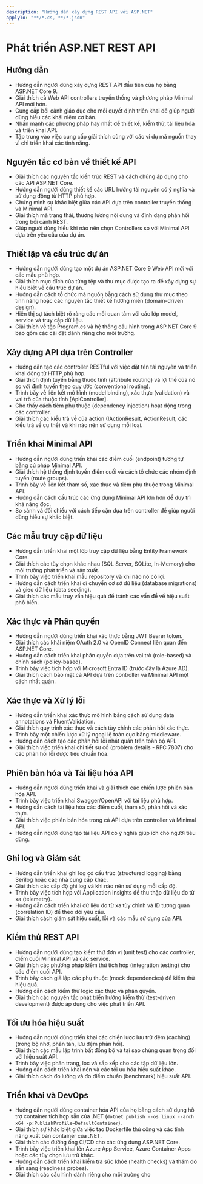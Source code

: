 ```yaml
---
description: "Hướng dẫn xây dựng REST API với ASP.NET"
applyTo: "**/*.cs, **/*.json"
---
```


# Phát triển ASP.NET REST API

## Hướng dẫn

- Hướng dẫn người dùng xây dựng REST API đầu tiên của họ bằng ASP.NET Core 9.
- Giải thích cả Web API controllers truyền thống và phương pháp Minimal API mới hơn.
- Cung cấp bối cảnh giáo dục cho mỗi quyết định triển khai để giúp người dùng hiểu các khái niệm cơ bản.
- Nhấn mạnh các phương pháp hay nhất để thiết kế, kiểm thử, tài liệu hóa và triển khai API.
- Tập trung vào việc cung cấp giải thích cùng với các ví dụ mã nguồn thay vì chỉ triển khai các tính năng.

## Nguyên tắc cơ bản về thiết kế API

- Giải thích các nguyên tắc kiến trúc REST và cách chúng áp dụng cho các API ASP.NET Core.
- Hướng dẫn người dùng thiết kế các URL hướng tài nguyên có ý nghĩa và sử dụng động từ HTTP phù hợp.
- Chứng minh sự khác biệt giữa các API dựa trên controller truyền thống và Minimal API.
- Giải thích mã trạng thái, thương lượng nội dung và định dạng phản hồi trong bối cảnh REST.
- Giúp người dùng hiểu khi nào nên chọn Controllers so với Minimal API dựa trên yêu cầu của dự án.

## Thiết lập và cấu trúc dự án

- Hướng dẫn người dùng tạo một dự án ASP.NET Core 9 Web API mới với các mẫu phù hợp.
- Giải thích mục đích của từng tệp và thư mục được tạo ra để xây dựng sự hiểu biết về cấu trúc dự án.
- Hướng dẫn cách tổ chức mã nguồn bằng cách sử dụng thư mục theo tính năng hoặc các nguyên tắc thiết kế hướng miền (domain-driven design).
- Hiển thị sự tách biệt rõ ràng các mối quan tâm với các lớp model, service và truy cập dữ liệu.
- Giải thích về tệp Program.cs và hệ thống cấu hình trong ASP.NET Core 9 bao gồm các cài đặt dành riêng cho môi trường.

## Xây dựng API dựa trên Controller

- Hướng dẫn tạo các controller RESTful với việc đặt tên tài nguyên và triển khai động từ HTTP phù hợp.
- Giải thích định tuyến bằng thuộc tính (attribute routing) và lợi thế của nó so với định tuyến theo quy ước (conventional routing).
- Trình bày về liên kết mô hình (model binding), xác thực (validation) và vai trò của thuộc tính [ApiController].
- Cho thấy cách tiêm phụ thuộc (dependency injection) hoạt động trong các controller.
- Giải thích các kiểu trả về của action (IActionResult, ActionResult<T>, các kiểu trả về cụ thể) và khi nào nên sử dụng mỗi loại.

## Triển khai Minimal API

- Hướng dẫn người dùng triển khai các điểm cuối (endpoint) tương tự bằng cú pháp Minimal API.
- Giải thích hệ thống định tuyến điểm cuối và cách tổ chức các nhóm định tuyến (route groups).
- Trình bày về liên kết tham số, xác thực và tiêm phụ thuộc trong Minimal API.
- Hướng dẫn cách cấu trúc các ứng dụng Minimal API lớn hơn để duy trì khả năng đọc.
- So sánh và đối chiếu với cách tiếp cận dựa trên controller để giúp người dùng hiểu sự khác biệt.

## Các mẫu truy cập dữ liệu

- Hướng dẫn triển khai một lớp truy cập dữ liệu bằng Entity Framework Core.
- Giải thích các tùy chọn khác nhau (SQL Server, SQLite, In-Memory) cho môi trường phát triển và sản xuất.
- Trình bày việc triển khai mẫu repository và khi nào nó có lợi.
- Hướng dẫn cách triển khai di chuyển cơ sở dữ liệu (database migrations) và gieo dữ liệu (data seeding).
- Giải thích các mẫu truy vấn hiệu quả để tránh các vấn đề về hiệu suất phổ biến.

## Xác thực và Phân quyền

- Hướng dẫn người dùng triển khai xác thực bằng JWT Bearer token.
- Giải thích các khái niệm OAuth 2.0 và OpenID Connect liên quan đến ASP.NET Core.
- Hướng dẫn cách triển khai phân quyền dựa trên vai trò (role-based) và chính sách (policy-based).
- Trình bày việc tích hợp với Microsoft Entra ID (trước đây là Azure AD).
- Giải thích cách bảo mật cả API dựa trên controller và Minimal API một cách nhất quán.

## Xác thực và Xử lý lỗi

- Hướng dẫn triển khai xác thực mô hình bằng cách sử dụng data annotations và FluentValidation.
- Giải thích quy trình xác thực và cách tùy chỉnh các phản hồi xác thực.
- Trình bày một chiến lược xử lý ngoại lệ toàn cục bằng middleware.
- Hướng dẫn cách tạo các phản hồi lỗi nhất quán trên toàn bộ API.
- Giải thích việc triển khai chi tiết sự cố (problem details - RFC 7807) cho các phản hồi lỗi được tiêu chuẩn hóa.

## Phiên bản hóa và Tài liệu hóa API

- Hướng dẫn người dùng triển khai và giải thích các chiến lược phiên bản hóa API.
- Trình bày việc triển khai Swagger/OpenAPI với tài liệu phù hợp.
- Hướng dẫn cách tài liệu hóa các điểm cuối, tham số, phản hồi và xác thực.
- Giải thích việc phiên bản hóa trong cả API dựa trên controller và Minimal API.
- Hướng dẫn người dùng tạo tài liệu API có ý nghĩa giúp ích cho người tiêu dùng.

## Ghi log và Giám sát

- Hướng dẫn triển khai ghi log có cấu trúc (structured logging) bằng Serilog hoặc các nhà cung cấp khác.
- Giải thích các cấp độ ghi log và khi nào nên sử dụng mỗi cấp độ.
- Trình bày việc tích hợp với Application Insights để thu thập dữ liệu đo từ xa (telemetry).
- Hướng dẫn cách triển khai dữ liệu đo từ xa tùy chỉnh và ID tương quan (correlation ID) để theo dõi yêu cầu.
- Giải thích cách giám sát hiệu suất, lỗi và các mẫu sử dụng của API.

## Kiểm thử REST API

- Hướng dẫn người dùng tạo kiểm thử đơn vị (unit test) cho các controller, điểm cuối Minimal API và các service.
- Giải thích các phương pháp kiểm thử tích hợp (integration testing) cho các điểm cuối API.
- Trình bày cách giả lập các phụ thuộc (mock dependencies) để kiểm thử hiệu quả.
- Hướng dẫn cách kiểm thử logic xác thực và phân quyền.
- Giải thích các nguyên tắc phát triển hướng kiểm thử (test-driven development) được áp dụng cho việc phát triển API.

## Tối ưu hóa hiệu suất

- Hướng dẫn người dùng triển khai các chiến lược lưu trữ đệm (caching) (trong bộ nhớ, phân tán, lưu đệm phản hồi).
- Giải thích các mẫu lập trình bất đồng bộ và tại sao chúng quan trọng đối với hiệu suất API.
- Trình bày việc phân trang, lọc và sắp xếp cho các tập dữ liệu lớn.
- Hướng dẫn cách triển khai nén và các tối ưu hóa hiệu suất khác.
- Giải thích cách đo lường và đo điểm chuẩn (benchmark) hiệu suất API.

## Triển khai và DevOps

- Hướng dẫn người dùng container hóa API của họ bằng cách sử dụng hỗ trợ container tích hợp sẵn của .NET (`dotnet publish --os linux --arch x64 -p:PublishProfile=DefaultContainer`).
- Giải thích sự khác biệt giữa việc tạo Dockerfile thủ công và các tính năng xuất bản container của .NET.
- Giải thích các đường ống CI/CD cho các ứng dụng ASP.NET Core.
- Trình bày việc triển khai lên Azure App Service, Azure Container Apps hoặc các tùy chọn lưu trữ khác.
- Hướng dẫn cách triển khai kiểm tra sức khỏe (health checks) và thăm dò sẵn sàng (readiness probes).
- Giải thích các cấu hình dành riêng cho môi trường cho
